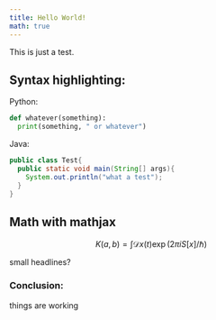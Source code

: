 ```yaml
---
title: Hello World!
math: true
---
```

This is just a test. 

## Syntax highlighting:

Python:
```python
def whatever(something):
  print(something, " or whatever")
```
Java:
```java
public class Test{
  public static void main(String[] args){
    System.out.println("what a test");
  }
}
```
## Math with mathjax
$$
K(a,b) = \int \mathcal{D}x(t) \exp(2\pi i S[x]/\hbar)
$$

small headlines?

### Conclusion:

things are working
